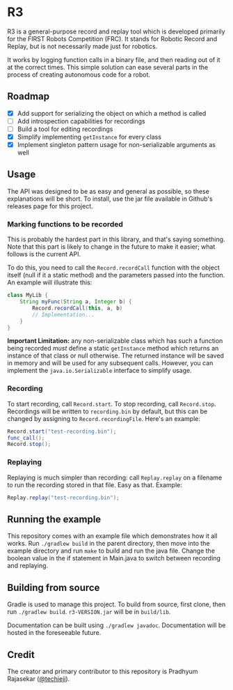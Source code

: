 # R3

R3 is a general-purpose record and replay tool which is developed primarily
for the FIRST Robots Competition (FRC). It stands for Robotic Record and Replay,
but is not necessarily made just for robotics.

It works by logging function calls in a binary file, and then reading out of it
at the correct times. This simple solution can ease several parts in the process
of creating autonomous code for a robot.

## Roadmap

 - [x] Add support for serializing the object on which a method is called
 - [ ] Add introspection capabilities for recordings
 - [ ] Build a tool for editing recordings
 - [x] Simplify implementing `getInstance` for every class
 - [x] Implement singleton pattern usage for non-serializable arguments as well

## Usage

The API was designed to be as easy and general as possible, so these explanations
will be short. To install, use the jar file available in Github's releases page
for this project.

### Marking functions to be recorded

This is probably the hardest part in this library, and that's saying something. Note
that this part is likely to change in the future to make it easier; what follows is the
current API.

To do this, you need to call the `Record.recordCall` function with the object itself (null
if it a static method) and the parameters passed into the function. An example will
illustrate this:

```java
class MyLib {
	String myFunc(String a, Integer b) {
		Record.recordCall(this, a, b)
		// Implementation...
	}
}
```

**Important Limitation:** any non-serializable class which has such a function being recorded *must* define
a static `getInstance` method which returns an instance of that class or null otherwise. The returned
instance will be saved in memory and will be used for any subsequent calls. However, you can implement
the `java.io.Serializable` interface to simplify usage.

### Recording

To start recording, call `Record.start`. To stop recording, call `Record.stop`. Recordings
will be written to `recording.bin` by default, but this can be changed by assigning to
`Record.recordingFile`. Here's an example:

```java
Record.start("test-recording.bin");
func_call();
Record.stop();
```

### Replaying

Replaying is much simpler than recording: call `Replay.replay` on a filename to run the
recording stored in that file. Easy as that. Example:

```java
Replay.replay("test-recording.bin");
```

## Running the example

This repository comes with an example file which demonstrates how it all works. Run
`./gradlew build` in the parent directory, then move into the
example directory and run `make` to build and run the java file. Change the boolean
value in the if statement in Main.java to switch between recording and replaying.

## Building from source

Gradle is used to manage this project. To build from source, first clone, then run
`./gradlew build`. `r3-VERSION.jar` will be in `build/lib`.

Documentation can be built using `./gradlew javadoc`. Documentation will be hosted in
the foreseeable future.

## Credit

The creator and primary contributor to this repository is Pradhyum Rajasekar
([@techieji](https://github.com/techieji)).
